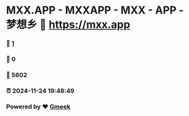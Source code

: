 # MXX.APP - MXXAPP - MXX - APP -  梦想乡 :link: https://mxx.app 
### :page_facing_up: [1](https://mxx.app/tag.html) 
### :speech_balloon: 0 
### :hibiscus: 5602 
### :alarm_clock: 2024-11-24 19:48:49 
### Powered by :heart: [Gmeek](https://github.com/Meekdai/Gmeek)
